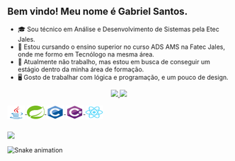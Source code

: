 ﻿## Bem vindo! Meu nome é Gabriel Santos.

- 🎓 Sou técnico em Análise e Desenvolvimento de Sistemas pela Etec Jales.
- 📘 Estou cursando o ensino superior no curso ADS AMS na Fatec Jales, onde me formo em Tecnólogo na mesma área.
- 🔎 Atualmente não trabalho, mas estou em busca de conseguir um estágio dentro da minha área de formação.
- 🖥️ Gosto de trabalhar com lógica e programação, e um pouco de design.

<div align="center">
  <a href="https://github.com/gabrielsantos578/">
  <img height="165em" src="https://github-readme-stats.vercel.app/api?username=gabrielsantos578&show_icons=true&theme=dark&include_all_commits=true&count_private=true"/>
  <img height="165em" src="https://github-readme-stats.vercel.app/api/top-langs/?username=gabrielsantos578&layout=compact&langs_count=7&theme=dark"/>
</div>

<div style="display: inline_block"><br>
  <img align="center" alt="Java logo" height="30" width="40" src="https://raw.githubusercontent.com/devicons/devicon/master/icons/java/java-original.svg">
  <img align="center" alt="Spring logo" height="30" width="40" src="https://raw.githubusercontent.com/devicons/devicon/master/icons/spring/spring-original.svg">
  <img align="center" alt="C logo" height="30" width="40" src="https://raw.githubusercontent.com/devicons/devicon/master/icons/c/c-original.svg">
  <img align="center" alt="C# logo" height="30" width="40" src="https://raw.githubusercontent.com/devicons/devicon/master/icons/csharp/csharp-original.svg">
  <img align="center" alt="React logo" height="30" width="40" src="https://raw.githubusercontent.com/devicons/devicon/master/icons/react/react-original.svg">
</div>

##
 
<div> 
  <a href="https://www.linkedin.com/in/gabriel-santos-664a38270/" target="_blank"><img src="https://img.shields.io/badge/-LinkedIn-%230077B5?style=for-thebadge&logo=linkedin&logoColor=white" target="_blank"></a>  
</div>
 
![Snake animation](https://github.com/gabrielsantos578/gabrielsantos578/blob/output/github-contribution-grid-snake.svg)

